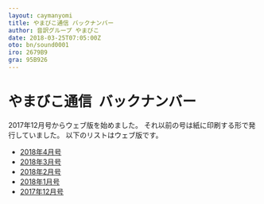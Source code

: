 ```yaml
---
layout: caymanyomi
title: やまびこ通信 バックナンバー
author: 音訳グループ やまびこ
date: 2018-03-25T07:05:00Z
oto: bn/sound0001
iro: 2679B9
gra: 95B926
---
```


# <span data-dur="3.426" data-begin="0.000">やまびこ通信&ensp;バックナンバー</span>

<span data-dur="5.465" data-begin="3.426">2017年12月号からウェブ版を始めました。</span>
<span data-dur="6.372" data-begin="8.891">それ以前の号は紙に印刷する形で発行していました。</span>
<span data-dur="3.712" data-begin="15.263">以下のリストはウェブ版です。</span>

- <span data-dur="3.853" data-begin="18.975">[2018年4月号](tusin201804.html)</span>
- <span data-dur="3.954" data-begin="22.828">[2018年3月号](tusin201803.html)</span>
- <span data-dur="3.807" data-begin="26.782">[2018年2月号](tusin201802.html)</span>
- <span data-dur="3.876" data-begin="30.589">[2018年1月号](tusin201801.html)</span>
- <span data-dur="4.068" data-begin="34.465">[2017年12月号](tusin201712.html)</span>

<span data-dur="4.995" data-begin="38.533"><!--以上でこのページの読み上げは終わりです。--></span>
<span data-dur="1.15" data-begin="43.528">&nbsp;</span>
